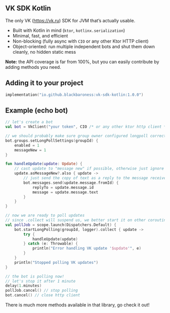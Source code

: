 ## VK SDK Kotlin

The only VK (https://vk.ru) SDK for JVM that’s actually usable.

- Built with Kotlin in mind (`ktor`, `kotlinx.serialization`)
- Minimal, fast, and efficient
- Non-blocking (fully async with `CIO` or any other Ktor HTTP client)
- Object-oriented: run multiple independent bots and shut them down cleanly, no hidden static mess

**Note:** the API coverage is far from 100%, but you can easily contribute by adding methods you need.

## Adding it to your project

```kotlin
implementation("io.github.blackbaroness:vk-sdk-kotlin:1.0.0")
```

## Example (echo bot)

```kotlin
// let's create a bot
val bot = VkClient("your token", CIO /* or any other ktor http client */)

// we should probably make sure group owner configured longpoll correctly
bot.groups.setLongPollSettings(groupId) {
    enabled = 1
    messageNew = 1
}

fun handleUpdate(update: Update) {
    // cast update to "message new" if possible, otherwise just ignore
    update.asMessageNew?.also { update ->
        // just send the copy of text as a reply to the message received
        bot.messages.send(update.message.fromId) {
            replyTo = update.message.id
            message = update.message.text
        }
    }
}

// now we are ready to poll updates
// since .collect will suspend us, we better start it on other coroutine
val pollJob = scope.launch(Dispatchers.Default) {
    bot.startLongPolling(groupId, logger).collect { update ->
        try {
            handleUpdate(update)
        } catch (e: Throwable) {
            println("Error handling VK update '$update'", e)
        }
    }
    println("Stopped polling VK updates")
}

// the bot is polling now!
// let's stop it after 1 minute
delay(1.minutes)
pollJob.cancel() // stop polling
bot.cancel() // close http client
```

There is much more methods available in that library, go check it out!

